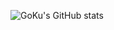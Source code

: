 ![GoKu's GitHub stats](https://github-readme-stats.vercel.app/api?username=AsakuraHaou&theme=radical&layout=compact&show_owner=true)
